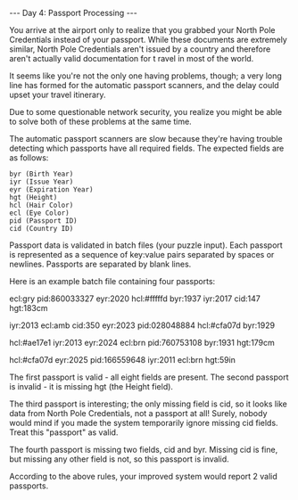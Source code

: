 --- Day 4: Passport Processing ---

You arrive at the airport only to realize that you grabbed your 
North Pole Credentials instead of your passport. While these 
documents are extremely similar, North Pole Credentials aren't issued 
by a country and therefore aren't actually valid documentation for t
ravel in most of the world.

It seems like you're not the only one having problems, though; a very 
long line has formed for the automatic passport scanners, and the delay 
could upset your travel itinerary.

Due to some questionable network security, you realize you might be able
to solve both of these problems at the same time.

The automatic passport scanners are slow because they're having trouble 
detecting which passports have all required fields. The expected fields 
are as follows:

    byr (Birth Year)
    iyr (Issue Year)
    eyr (Expiration Year)
    hgt (Height)
    hcl (Hair Color)
    ecl (Eye Color)
    pid (Passport ID)
    cid (Country ID)

Passport data is validated in batch files (your puzzle input). 
Each passport is represented as a sequence of key:value pairs 
separated by spaces or newlines. Passports are separated by blank lines.

Here is an example batch file containing four passports:

ecl:gry pid:860033327 eyr:2020 hcl:#fffffd
byr:1937 iyr:2017 cid:147 hgt:183cm

iyr:2013 ecl:amb cid:350 eyr:2023 pid:028048884
hcl:#cfa07d byr:1929

hcl:#ae17e1 iyr:2013
eyr:2024
ecl:brn pid:760753108 byr:1931
hgt:179cm

hcl:#cfa07d eyr:2025 pid:166559648
iyr:2011 ecl:brn hgt:59in

The first passport is valid - all eight fields are present. 
The second passport is invalid - it is missing hgt (the Height field).

The third passport is interesting; the only missing field is cid, 
so it looks like data from North Pole Credentials, not a passport at all! 
Surely, nobody would mind if you made the system temporarily ignore 
missing cid fields. Treat this "passport" as valid.

The fourth passport is missing two fields, cid and byr. 
Missing cid is fine, but missing any other field is not, so this passport is invalid.

According to the above rules, your improved system would report 2 valid passports.
